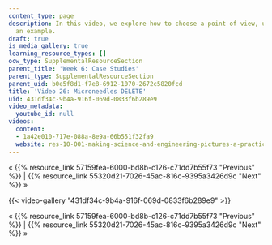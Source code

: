 ```yaml
---
content_type: page
description: In this video, we explore how to choose a point of view, using microneedles
  an example.
draft: true
is_media_gallery: true
learning_resource_types: []
ocw_type: SupplementalResourceSection
parent_title: 'Week 6: Case Studies'
parent_type: SupplementalResourceSection
parent_uid: b0e5f8d1-f7e8-6912-1070-2672c5820fcd
title: 'Video 26: Microneedles DELETE'
uid: 431df34c-9b4a-916f-069d-0833f6b289e9
video_metadata:
  youtube_id: null
videos:
  content:
  - 1a42e010-717e-088a-8e9a-66b551f32fa9
  website: res-10-001-making-science-and-engineering-pictures-a-practical-guide-to-presenting-your-work-spring-2016
---
```

« {{% resource_link 57159fea-6000-bd8b-c126-c71dd7b55f73 "Previous" %}} | {{% resource_link 55320d21-7026-45ac-816c-9395a3426d9c "Next" %}} »

{{< video-gallery "431df34c-9b4a-916f-069d-0833f6b289e9" >}}


« {{% resource_link 57159fea-6000-bd8b-c126-c71dd7b55f73 "Previous" %}} | {{% resource_link 55320d21-7026-45ac-816c-9395a3426d9c "Next" %}} »